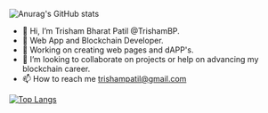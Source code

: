 ![Anurag's GitHub stats](https://github-readme-stats.vercel.app/api?username=anuraghazra&show_icons=true&theme=radical)
- 👋 Hi, I’m Trisham Bharat Patil @TrishamBP.
- 👀 Web App and Blockchain Developer.
- 🌱 Working on creating web pages and dAPP's.
- 💞️ I’m looking to collaborate on projects or help on advancing my blockchain career.
- 📫 How to reach me trishampatil@gmail.com
 
 
 
 [![Top Langs](https://github-readme-stats.vercel.app/api/top-langs/?username=TrishamBP)](https://github.com/trishampatil/github-readme-stats)

<!---
TrishamBP/TrishamBP is a ✨ special ✨ repository because its `README.md` (this file) appears on your GitHub profile.
You can click the Preview link to take a look at your changes.
--->
